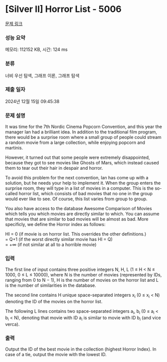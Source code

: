 # [Silver II] Horror List - 5006 

[문제 링크](https://www.acmicpc.net/problem/5006) 

### 성능 요약

메모리: 112152 KB, 시간: 124 ms

### 분류

너비 우선 탐색, 그래프 이론, 그래프 탐색

### 제출 일자

2024년 12월 15일 09:45:38

### 문제 설명

<p>It was time for the 7th Nordic Cinema Popcorn Convention, and this year the manager Ian had a brilliant idea. In addition to the traditional film program, there would be a surprise room where a small group of people could stream a random movie from a large collection, while enjoying popcorn and martinis.</p>

<p>However, it turned out that some people were extremely disappointed, because they got to see movies like Ghosts of Mars, which instead caused them to tear out their hair in despair and horror.</p>

<p>To avoid this problem for the next convention, Ian has come up with a solution, but he needs your help to implement it. When the group enters the surprise room, they will type in a list of movies in a computer. This is the so-called horror list, which consists of bad movies that no one in the group would ever like to see. Of course, this list varies from group to group.</p>

<p>You also have access to the database Awesome Comparison of Movies which tells you which movies are directly similar to which. You can assume that movies that are similar to bad movies will be almost as bad. More specificly, we define the Horror index as follows:</p>

<p>HI = 0 (if movie is on horror list. This overrides the other definitions.)<br>
   = Q+1 (if the worst directly similar movie has HI = Q)<br>
   = +∞ (if not similar at all to a horrible movie)</p>

<p> </p>

### 입력 

 <p>The first line of input contains three positive integers N, H, L (1 ≤ H < N ≤ 1000, 0 ≤ L ≤ 10000), where N is the number of movies (represented by IDs, ranging from 0 to N − 1), H is the number of movies on the horror list and L is the number of similarities in the database.</p>

<p>The second line contains H unique space-separated integers x<sub>i</sub> (0 ≤ x<sub>i</sub> < N) denoting the ID of the movies on the horror list.</p>

<p>The following L lines contains two space-separated integers a<sub>i</sub>, b<sub>i</sub> (0 ≤ a<sub>i</sub> < b<sub>i</sub> < N), denoting that movie with ID a<sub>i</sub> is similar to movie with ID b<sub>i</sub> (and vice verca).</p>

### 출력 

 <p>Output the ID of the best movie in the collection (highest Horror Index). In case of a tie, output the movie with the lowest ID.</p>

